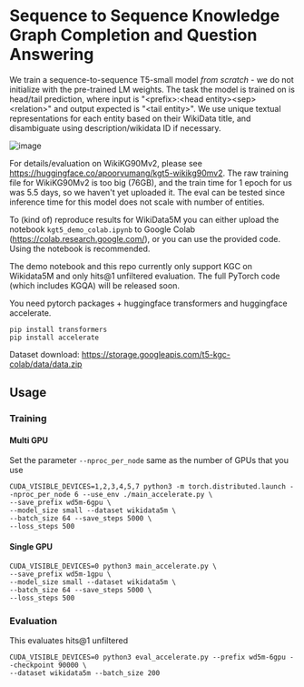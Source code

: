 # Sequence to Sequence Knowledge Graph Completion and Question Answering

We train a sequence-to-sequence T5-small model *from scratch* - we do not initialize with the pre-trained LM weights. The task the model is trained on is head/tail prediction, where input is "\<prefix\>:\<head entity\>\<sep\>\<relation\>" and output expected is "\<tail entity\>". We use unique textual representations for each entity based on their WikiData title, and disambiguate using description/wikidata ID if necessary.

![image](https://user-images.githubusercontent.com/1957903/153947438-146f0924-ce38-4a45-9b92-15a14212e9bb.png)

For details/evaluation on WikiKG90Mv2, please see https://huggingface.co/apoorvumang/kgt5-wikikg90mv2. The raw training file for WikiKG90Mv2 is too big (76GB), and the train time for 1 epoch for us was 5.5 days, so we haven't yet uploaded it. The eval can be tested since inference time for this model does not scale with number of entities.

To (kind of) reproduce results for WikiData5M you can either upload the notebook `kgt5_demo_colab.ipynb` to Google Colab (https://colab.research.google.com/), or you can use the provided code. Using the notebook is recommended.

The demo notebook and this repo currently only support KGC on Wikidata5M and only hits@1 unfiltered evaluation. The full PyTorch code (which includes KGQA) will be released soon.

You need pytorch packages + huggingface transformers and huggingface accelerate.

```
pip install transformers
pip install accelerate
```

Dataset download: https://storage.googleapis.com/t5-kgc-colab/data/data.zip

## Usage

### Training

#### Multi GPU
Set the parameter `--nproc_per_node` same as the number of GPUs that you use

```
CUDA_VISIBLE_DEVICES=1,2,3,4,5,7 python3 -m torch.distributed.launch --nproc_per_node 6 --use_env ./main_accelerate.py \
--save_prefix wd5m-6gpu \
--model_size small --dataset wikidata5m \
--batch_size 64 --save_steps 5000 \
--loss_steps 500
```
#### Single GPU

```
CUDA_VISIBLE_DEVICES=0 python3 main_accelerate.py \
--save_prefix wd5m-1gpu \
--model_size small --dataset wikidata5m \
--batch_size 64 --save_steps 5000 \
--loss_steps 500
```


### Evaluation

This evaluates hits@1 unfiltered

```
CUDA_VISIBLE_DEVICES=0 python3 eval_accelerate.py --prefix wd5m-6gpu --checkpoint 90000 \
--dataset wikidata5m --batch_size 200
```

